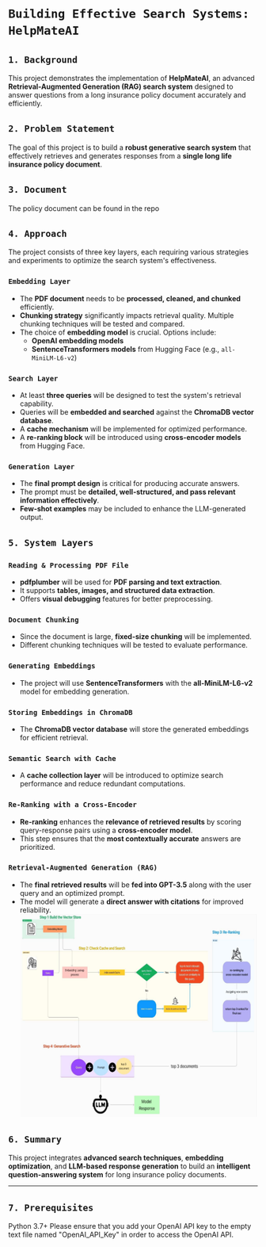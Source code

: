 # `Building Effective Search Systems: HelpMateAI`

## `1. Background`
This project demonstrates the implementation of **HelpMateAI**, an advanced **Retrieval-Augmented Generation (RAG) search system** designed to answer questions from a long insurance policy document accurately and efficiently.

## `2. Problem Statement`
The goal of this project is to build a **robust generative search system** that effectively retrieves and generates responses from a **single long life insurance policy document**.

## `3. Document`
The policy document can be found in the repo

## `4. Approach`
The project consists of three key layers, each requiring various strategies and experiments to optimize the search system's effectiveness.

### `Embedding Layer`
- The **PDF document** needs to be **processed, cleaned, and chunked** efficiently.
- **Chunking strategy** significantly impacts retrieval quality. Multiple chunking techniques will be tested and compared.
- The choice of **embedding model** is crucial. Options include:
  - **OpenAI embedding models**
  - **SentenceTransformers models** from Hugging Face (e.g., `all-MiniLM-L6-v2`)

### `Search Layer`
- At least **three queries** will be designed to test the system's retrieval capability.
- Queries will be **embedded and searched** against the **ChromaDB vector database**.
- A **cache mechanism** will be implemented for optimized performance.
- A **re-ranking block** will be introduced using **cross-encoder models** from Hugging Face.

### `Generation Layer`
- The **final prompt design** is critical for producing accurate answers.
- The prompt must be **detailed, well-structured, and pass relevant information effectively**.
- **Few-shot examples** may be included to enhance the LLM-generated output.

## `5. System Layers`

### `Reading & Processing PDF File`
- **pdfplumber** will be used for **PDF parsing and text extraction**.
- It supports **tables, images, and structured data extraction**.
- Offers **visual debugging** features for better preprocessing.

### `Document Chunking`
- Since the document is large, **fixed-size chunking** will be implemented.
- Different chunking techniques will be tested to evaluate performance.

### `Generating Embeddings`
- The project will use **SentenceTransformers** with the **all-MiniLM-L6-v2** model for embedding generation.

### `Storing Embeddings in ChromaDB`
- The **ChromaDB vector database** will store the generated embeddings for efficient retrieval.

### `Semantic Search with Cache`
- A **cache collection layer** will be introduced to optimize search performance and reduce redundant computations.

### `Re-Ranking with a Cross-Encoder`
- **Re-ranking** enhances the **relevance of retrieved results** by scoring query-response pairs using a **cross-encoder model**.
- This step ensures that the **most contextually accurate** answers are prioritized.

### `Retrieval-Augmented Generation (RAG)`
- The **final retrieved results** will be **fed into GPT-3.5** along with the user query and an optimized prompt.
- The model will generate a **direct answer with citations** for improved reliability.
![System Architecture](image.png)
## `6. Summary`
This project integrates **advanced search techniques**, **embedding optimization**, and **LLM-based response generation** to build an **intelligent question-answering system** for long insurance policy documents.

---
## `7. Prerequisites`
Python 3.7+
Please ensure that you add your OpenAI API key to the empty text file named "OpenAI_API_Key" in order to access the OpenAI API.